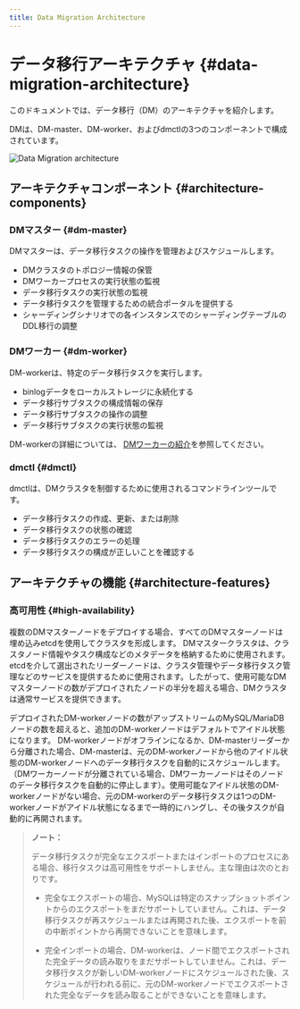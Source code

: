 ```yaml
---
title: Data Migration Architecture
---
```


# データ移行アーキテクチャ {#data-migration-architecture}

このドキュメントでは、データ移行（DM）のアーキテクチャを紹介します。

DMは、DM-master、DM-worker、およびdmctlの3つのコンポーネントで構成されています。

![Data Migration architecture](https://download.pingcap.com/images/docs/dm/dm-architecture-2.0.png)

## アーキテクチャコンポーネント {#architecture-components}

### DMマスター {#dm-master}

DMマスターは、データ移行タスクの操作を管理およびスケジュールします。

-   DMクラスタのトポロジー情報の保管
-   DMワーカープロセスの実行状態の監視
-   データ移行タスクの実行状態の監視
-   データ移行タスクを管理するための統合ポータルを提供する
-   シャーディングシナリオでの各インスタンスでのシャーディングテーブルのDDL移行の調整

### DMワーカー {#dm-worker}

DM-workerは、特定のデータ移行タスクを実行します。

-   binlogデータをローカルストレージに永続化する
-   データ移行サブタスクの構成情報の保存
-   データ移行サブタスクの操作の調整
-   データ移行サブタスクの実行状態の監視

DM-workerの詳細については、 [DMワーカーの紹介](/dm/dm-worker-intro.md)を参照してください。

### dmctl {#dmctl}

dmctlは、DMクラスタを制御するために使用されるコマンドラインツールです。

-   データ移行タスクの作成、更新、または削除
-   データ移行タスクの状態の確認
-   データ移行タスクのエラーの処理
-   データ移行タスクの構成が正しいことを確認する

## アーキテクチャの機能 {#architecture-features}

### 高可用性 {#high-availability}

複数のDMマスターノードをデプロイする場合、すべてのDMマスターノードは埋め込みetcdを使用してクラスタを形成します。 DMマスタークラスタは、クラスタノード情報やタスク構成などのメタデータを格納するために使用されます。 etcdを介して選出されたリーダーノードは、クラスタ管理やデータ移行タスク管理などのサービスを提供するために使用されます。したがって、使用可能なDMマスターノードの数がデプロイされたノードの半分を超える場合、DMクラスタは通常サービスを提供できます。

デプロイされたDM-workerノードの数がアップストリームのMySQL/MariaDBノードの数を超えると、追加のDM-workerノードはデフォルトでアイドル状態になります。 DM-workerノードがオフラインになるか、DM-masterリーダーから分離された場合、DM-masterは、元のDM-workerノードから他のアイドル状態のDM-workerノードへのデータ移行タスクを自動的にスケジュールします。 （DMワーカーノードが分離されている場合、DMワーカーノードはそのノードのデータ移行タスクを自動的に停止します）。使用可能なアイドル状態のDM-workerノードがない場合、元のDM-workerのデータ移行タスクは1つのDM-workerノードがアイドル状態になるまで一時的にハングし、その後タスクが自動的に再開されます。

> **ノート：**
>
> データ移行タスクが完全なエクスポートまたはインポートのプロセスにある場合、移行タスクは高可用性をサポートしません。主な理由は次のとおりです。
>
> -   完全なエクスポートの場合、MySQLは特定のスナップショットポイントからのエクスポートをまだサポートしていません。これは、データ移行タスクが再スケジュールまたは再開された後、エクスポートを前の中断ポイントから再開できないことを意味します。
>
> -   完全インポートの場合、DM-workerは、ノード間でエクスポートされた完全データの読み取りをまだサポートしていません。これは、データ移行タスクが新しいDM-workerノードにスケジュールされた後、スケジュールが行われる前に、元のDM-workerノードでエクスポートされた完全なデータを読み取ることができないことを意味します。
